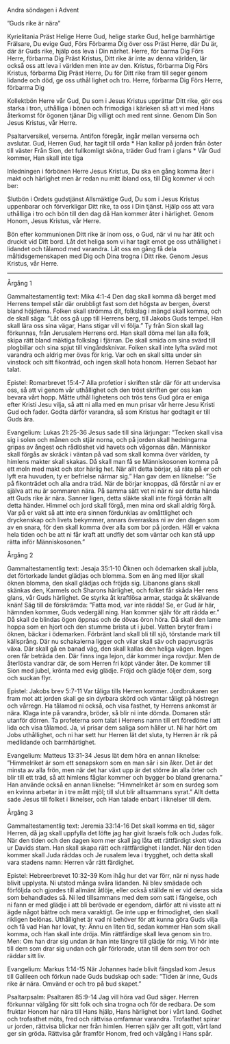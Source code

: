 Andra söndagen i Advent


”Guds rike är nära”


Kyrielitania
Präst        Helige Herre Gud, helige starke Gud, helige barmhärtige Frälsare, Du evige Gud,
Förs        Förbarma Dig över oss
Präst        Herre, där Du är, där är Guds rike, hjälp oss leva i Din närhet. Herre, för barma Dig
Förs        Herre, förbarma Dig
Präst        Kristus, Ditt rike är inte av denna världen, lär också oss att leva i världen men inte av den. Kristus, förbarma Dig
Förs        Kristus, förbarma Dig
Präst        Herre, Du för Ditt rike fram till seger genom lidande och död, ge oss uthål lighet och tro. Herre, förbarma Dig
Förs        Herre, förbarma Dig


Kollektbön
Herre vår Gud, Du som i Jesus Kristus upprättar Ditt rike,
gör oss starka i tron, uthålliga i bönen och frimodiga i kärleken
så att vi med Hans återkomst för ögonen tjänar Dig villigt och med rent sinne.
Genom Din Son Jesus Kristus, vår Herre.


Psaltarversikel, verserna. Antifon föregår, ingår mellan verserna och avslutar.
Gud, Herren Gud, har tagit till orda * Han kallar på jorden från öster till väster
Från Sion, det fullkomligt sköna, träder Gud fram i glans * Vår Gud kommer, Han skall inte tiga        


Inledningen i förbönen
Herre Jesus Kristus, Du ska en gång komma åter i makt och härlighet men är redan nu mitt ibland oss, till Dig kommer vi och ber:


Slutbön i Ordets gudstjänst
Allsmäktige Gud, Du som i Jesus Kristus uppenbarar och förverkligar Ditt rike,
ta oss i Din tjänst. Hjälp oss att vara uthålliga i tro och bön till den dag då Han kommer åter i härlighet. Genom Honom, Jesus Kristus, vår Herre.


Bön efter kommunionen
Ditt rike är inom oss, o Gud, när vi nu har ätit och druckit vid Ditt bord.
Låt det heliga som vi har tagit emot ge oss uthållighet i lidandet och tålamod med varandra. Låt oss en gång få dela måltidsgemenskapen med Dig och Dina trogna i Ditt rike. 
Genom Jesus Kristus, vår Herre.


________________
Årgång 1


Gammaltestamentlig text:  Mika 4:1-4
Den dag skall komma då berget med Herrens tempel står där orubbligt fast som det högsta av bergen, överst bland höjderna. Folken skall strömma dit, folkslag i mängd skall komma, och de skall säga: ”Låt oss gå upp till Herrens berg, till Jakobs Guds tempel. Han skall lära oss sina vägar, Hans stigar vill vi följa.” 
Ty från Sion skall lag förkunnas, från Jerusalem Herrens ord. Han skall döma mel lan alla folk, skipa rätt bland mäktiga folkslag i fjärran. De skall smida om sina svärd till plogbillar och sina spjut till vingårdsknivar. Folken skall inte lyfta svärd mot varandra och aldrig mer övas för krig. Var och en skall sitta under sin vinstock och sitt fikonträd, och ingen skall hota honom.
Herren Sebaot har talat.


Epistel:  Romarbrevet 15:4-7
Alla profetior i skriften står där för att undervisa oss, så att vi genom vår uthållighet och den tröst skriften ger oss kan bevara vårt hopp. Måtte uthål lighetens och trös tens Gud göra er eniga efter Kristi Jesu vilja, så att ni alla med en mun prisar vår herre Jesu Kristi Gud och fader. 
Godta därför varandra, så som Kristus har godtagit er till Guds ära. 


Evangelium:  Lukas 21:25-36
Jesus sade till sina lärjungar: ”Tecken skall visa sig i solen och månen och stjär norna, och på jorden skall hedningarna gripas av ångest och rådlöshet vid havets och vågornas dån. Människor skall förgås av skräck i väntan på vad som skall komma över världen, ty himlens makter skall skakas. 
Då skall man få se Människosonen komma på ett moln med makt och stor härlig het. När allt detta börjar, så räta på er och lyft era huvuden, ty er befrielse närmar sig.” 
Han gav dem en liknelse: ”Se på fikonträdet och alla andra träd. När de börjar knoppas, då förstår ni av er själva att nu är sommaren nära. På samma sätt vet ni när ni ser detta hända att Guds rike är nära.  Sanner ligen, detta släkte skall inte förgå förrän allt detta händer. Himmel och jord skall förgå, men mina ord skall aldrig förgå. 
Var på er vakt så att inte era sinnen fördunklas av omåttlighet och dryckenskap och livets bekymmer, annars överraskas ni av den dagen som av en snara, för den skall komma över alla som bor på jorden. Håll er vakna hela tiden och be att ni får kraft att undfly det som väntar och kan stå upp rätta inför Människosonen.” 




Årgång 2


Gammaltestamentlig text:  Jesaja 35:1-10
Öknen och ödemarken skall jubla, det förtorkade landet glädjas och blomma. Som en äng med liljor skall öknen blomma, den skall glädjas och fröjda sig. Libanons glans skall skänkas den, Karmels och Sharons härlighet, och folket får skåda Her rens glans, vår Guds härlighet. 
Ge styrka åt kraftlösa armar, stadga åt skälvande knän! Säg till de förskrämda: ”Fatta mod, var inte rädda! Se, er Gud är här, hämnden kommer, Guds vedergäll ning. Han kommer själv för att rädda er.”  
Då skall de blindas ögon öppnas och de dövas öron höra. Då skall den lame hoppa som en hjort och den stumme brista ut i jubel. Vatten bryter fram i öknen, bäckar i ödemarken. Förbränt land skall bli till sjö, törstande mark till källsprång. Där nu schakalerna ligger och vilar skall säv och papyrusgräs växa. Där skall gå en banad väg, den skall kallas den heliga vägen. Ingen oren får beträda den. Där finns inga lejon, där kommer inga rovdjur. Men de återlösta vandrar där, de som Herren fri köpt vänder åter. De kommer till Sion med jubel, krönta med evig glädje. Fröjd och glädje följer dem, sorg och suckan flyr. 


Epistel: Jakobs brev 5:7-11
Var tåliga tills Herren kommer. Jordbrukaren ser fram mot att jorden skall ge sin dyrbara skörd och väntar tåligt på höstregn och vårregn. Ha tålamod ni också, och visa fasthet, ty Herrens ankomst är nära. Klaga inte på varandra, bröder, så blir ni inte dömda. Domaren står utanför dörren. Ta profeterna som talat i Herrens namn till ert föredöme i att lida och visa tålamod. Ja, vi prisar dem saliga som håller ut. Ni har hört om Jobs uthållighet, och ni har sett hur Herren lät det sluta, ty Herren är rik på medlidande och barmhärtighet. 


Evangelium:  Matteus 13:31-34
Jesus lät dem höra en annan liknelse: ”Himmelriket är som ett senapskorn som en man sår i sin åker. Det är det minsta av alla frön, men när det har växt upp är det större än alla örter och blir till ett träd, så att himlens fåglar kommer och bygger bo bland grenarna.” 
Han använde också en annan liknelse: ”Himmelriket är som en surdeg som en kvinna arbetar in i tre mått mjöl; till slut blir alltsammans syrat.” 
Allt detta sade Jesus till folket i liknelser, och Han talade enbart i liknelser till dem. 




Årgång 3


Gammaltestamentlig text: Jeremia 33:14-16
Det skall komma en tid, säger Herren, då jag skall uppfylla det löfte jag har givit Israels folk och Judas folk. När den tiden och den dagen kom mer skall jag låta ett rättfärdigt skott växa ur Davids stam. Han skall skapa rätt och rättfärdighet i landet. När den tiden kommer skall Juda räddas och Je rusalem leva i trygghet, och detta skall vara stadens namn: Herren vår rätt färdighet. 


Epistel: Hebreerbrevet 10:32-39
Kom ihåg hur det var förr, när ni nyss hade blivit upplysta. Ni utstod många svåra lidanden. Ni blev smädade och förföljda och gjordes till allmänt åtlöje, eller också ställde ni er vid deras sida som behandlades så. Ni led tillsammans med dem som satt i fängelse, och ni fann er med glädje i att bli berövade er egendom, därför att ni visste att ni ägde något bättre och mera varaktigt. Ge inte upp er frimodighet, den skall rikligen belönas. Uthållighet är vad ni behöver för att kunna göra Guds vilja och få vad Han har lovat, ty: Ännu en liten tid, sedan kommer Han som skall komma, och Han skall inte dröja. Min rättfärdige skall leva genom sin tro. Men: Om han drar sig undan är han inte längre till glädje för mig. Vi hör inte till dem som drar sig undan och går förlorade, utan till dem som tror och räddar sitt liv.


Evangelium:  Markus 1:14-15
När Johannes hade blivit fängslad kom Jesus till Galileen och förkun nade Guds budskap och sade: ”Tiden är inne, Guds rike är nära. Omvänd er och tro på bud skapet.” 




Psaltarpsalm: Psaltaren 85:9-14
Jag vill höra vad Gud säger. Herren förkunnar välgång
för sitt folk och sina trogna och för de redbara. 
De som fruktar Honom har nära till Hans hjälp, Hans härlighet bor i vårt land. 
Godhet och trofasthet möts, fred och rättvisa omfamnar varandra. 
Trofasthet spirar ur jorden, rättvisa blickar ner från himlen. 
Herren själv ger allt gott, vårt land ger sin gröda. 
Rättvisa går framför Honom, fred och välgång i Hans spår.
